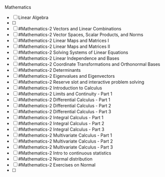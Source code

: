 Mathematics
- [ ] Linear Algebra
- [ ] 
- [ ]  #Mathematics-2 Vectors and Linear Combinations 
- [ ] #Mathematics-2 Vector Spaces, Scalar Products, and Norms
- [ ] #Mathematics-2 Linear Maps and Matrices I
- [ ] #Mathematics-2 Linear Maps and Matrices II
- [ ] #Mathematics-2 Solving Systems of Linear Equations
- [ ] #Mathematics-2 Linear Independence and Bases
- [ ] #Mathematics-2 Coordinate Transformations and Orthonormal Bases
- [ ] #Mathematics-2 Determinants
- [ ] #Mathematics-2 Eigenvalues and Eigenvectors
- [ ] #Mathematics-2 Reserve slot and interactive problem solving
- [ ] #Mathematics-2 Introduction to Calculus
- [ ] #Mathematics-2 Limits and Continuity - Part 1
- [ ] #Mathematics-2 Differential Calculus - Part 1
- [ ] #Mathematics-2 Differential Calculus - Part 2
- [ ] #Mathematics-2 Differential Calculus - Part 3
- [ ] #Mathematics-2 Integral Calculus - Part 1
- [ ] #Mathematics-2 Integral Calculus - Part 2
- [ ] #Mathematics-2 Integral Calculus - Part 3
- [ ] #Mathematics-2 Multivariate Calculus - Part 1
- [ ] #Mathematics-2 Multivariate Calculus - Part 2
- [ ] #Mathematics-2 Multivariate Calculus - Part 3
- [ ] #Mathematics-2 Intro to continuous statistics
- [ ] #Mathematics-2 Normal distribution
- [ ] #Mathematics-2 Exercises on Normal
- [ ] 